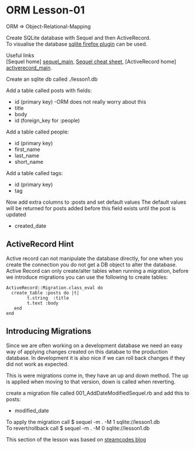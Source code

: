 ORM Lesson-01
=============
 
ORM => Object-Relational-Mapping

Create SQLite database with Sequel and then ActiveRecord.  
To visualise the database [sqlite firefox plugin][ffox_plugin] can be used.

Useful links  
[Sequel home] [sequel_main],
[Sequel cheat sheet][sequel_cheat],
[ActiveRecord home] [activerecord_main].

[ffox_plugin]: https://addons.mozilla.org/en-US/firefox/addon/5817
[sequel_main]: http://sequel.rubyforge.org/
[activerecord_main]: http://api.rubyonrails.org/classes/ActiveRecord/Base.html 

[sequel_cheat]: http://cheat.errtheblog.com/s/sequel/


Create an sqlite db called ./lesson1.db

Add a table called posts with fields:

* id (primary key) -ORM does not really worry about this
* title
* body
* id (foreign_key for :people)

Add a table called people:

* id (primary key)
* first_name
* last_name
* short_name 

Add a table called tags:

* id (primary key)
* tag

Now add extra columns to :posts and set default values
 The default values will be returned for posts added before this field exists until the post is updated

* created_date

ActiveRecord Hint
-----------------

Active record can not manipulate the database directly, for one when you create the connection you do not get a DB object to alter the database. Active Record can only create/alter tables when running a migration, before we introduce migrations you can use the following to create tables:

    ActiveRecord::Migration.class_eval do
      create_table :posts do |t|
            t.string  :title
            t.text :body
       end
    end


Introducing Migrations
----------------------

Since we are often working on a development database we need an easy way of applying changes created on this databae to the production database. In development it is also nice if we can roll back changes if they did not work as expected.

This is were migrations come in, they have an up and down method. The up is applied when moving to that version, down is called when reverting.

create a migration file called 001_AddDateModifiedSequel.rb and add this to posts:

* modified_date

To apply the migration call $ sequel -m . -M 1 sqlite://lesson1.db  
To revert/rollback call $ sequel -m . -M 0 sqlite://lesson1.db

This section of the lesson was based on [steamcodes blog][sequel_mig]

[sequel_mig]: http://steamcode.blogspot.com/2009/03/sequel-migrations.html
